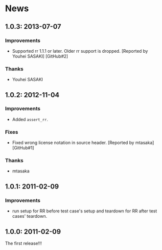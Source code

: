 # News

## 1.0.3: 2013-07-07

### Improvements

* Supported rr 1.1.1 or later. Older rr support is dropped.
  [Reported by Youhei SASAKI] [GitHub#2]

### Thanks

* Youhei SASAKI

## 1.0.2: 2012-11-04

### Improvements

* Added `assert_rr`.

### Fixes

* Fixed wrong license notation in source header.
  [Reported by mtasaka] [GitHub#1]

### Thanks

* mtasaka

## 1.0.1: 2011-02-09

### Improvements

* run setup for RR before test case's setup and teardown
  for RR after test cases' teardown.

## 1.0.0: 2011-02-09

The first release!!!
